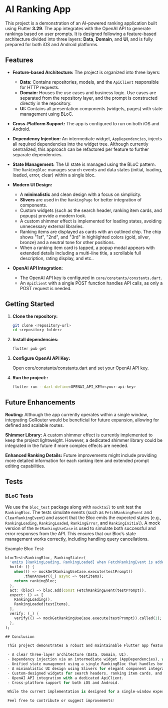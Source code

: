# AI Ranking App

This project is a demonstration of an AI-powered ranking application built using Flutter **3.29**. The app integrates with the OpenAI API to generate rankings based on user prompts. It is designed following a feature-based architecture divided into three layers: **Data**, **Domain**, and **UI**, and is fully prepared for both iOS and Android platforms.

## Features

- **Feature-based Architecture:**
  The project is organized into three layers:
  - **Data:** Contains repositories, models, and the `ApiClient` responsible for HTTP requests.
  - **Domain:** Houses the use cases and business logic. Use cases are separated from the repository layer, and the prompt is constructed directly in the repository.
  - **UI:** Contains all presentation components (widgets, pages) with state management using BLoC.

- **Cross-Platform Support:**
  The app is configured to run on both iOS and Android.

- **Dependency Injection:**
  An intermediate widget, `AppDependencies`, injects all required dependencies into the widget tree. Although currently centralized, this approach can be refactored per feature to further separate dependencies.

- **State Management:**
  The UI state is managed using the BLoC pattern. The `RankingBloc` manages search events and data states (initial, loading, loaded, error, clear) within a single bloc.

- **Modern UI Design:**
  - A **minimalistic** and clean design with a focus on simplicity.
  - **Slivers** are used in the `RankingPage` for better integration of components.
  - Custom widgets (such as the search header, ranking item cards, and popups) provide a modern look.
  - A custom shimmer effect is implemented for loading states, avoiding unnecessary external libraries.
  - Ranking items are displayed as cards with an outlined chip. The chip shows "1st", "2nd", and "3rd" in highlighted colors (gold, silver, bronze) and a neutral tone for other positions.
  - When a ranking item card is tapped, a popup modal appears with extended details including a multi-line title, a scrollable full description,
  rating display, and etc..

- **OpenAI API Integration:**
  - The OpenAI API key is configured in `core/constants/constants.dart`.
  - An `ApiClient` with a single POST function handles API calls, as only a POST request is needed.

## Getting Started

1. **Clone the repository:**

   ```bash
   git clone <repository-url>
   cd <repository-folder>
    ```

2. **Install dependencies:**

   ```bash
   flutter pub get
    ```

3. **Configure OpenAI API Key:**

    Open core/constants/constants.dart and set your OpenAI API key.

4. **Run the project::**

   ```bash
   flutter run --dart-define=OPENAI_API_KEY=<your-api-key>
    ```

## Future Enhancements

 **Routing:**
 Although the app currently operates within a single window, integrating GoRouter would be beneficial for future expansion, allowing for defined and scalable routes.

 **Shimmer Library:**
 A custom shimmer effect is currently implemented to keep the project lightweight. However, a dedicated shimmer library could be integrated in the future if more complex effects are needed.

 **Enhanced Ranking Details:**
 Future improvements might include providing more detailed information for each ranking item and extended prompt editing capabilities.


## Tests

### BLoC Tests

We use the `bloc_test` package along with `mocktail` to unit test the `RankingBloc`. The tests simulate events (such as `FetchRankingEvent` and `ClearRankingEvent`) and assert that the Bloc emits the expected states (e.g., `RankingLoading`, `RankingLoaded`, `RankingError`, and `RankingInitial`). A mock version of the `GetRankingUseCase` is used to simulate both successful and error responses from the API. This ensures that our Bloc’s state management works correctly, including handling query cancellations.

Example Bloc Test:
```dart
blocTest<RankingBloc, RankingState>(
  'emits [RankingLoading, RankingLoaded] when FetchRankingEvent is added and use case returns data',
  build: () {
    when(() => mockGetRankingUseCase.execute(testPrompt))
        .thenAnswer((_) async => testItems);
    return rankingBloc;
  },
  act: (bloc) => bloc.add(const FetchRankingEvent(testPrompt)),
  expect: () => [
    RankingLoading(),
    RankingLoaded(testItems),
  ],
  verify: (_) {
    verify(() => mockGetRankingUseCase.execute(testPrompt)).called(1);
  },
);

## Conclusion

 This project demonstrates a robust and maintainable Flutter app featuring:

 - A clear three-layer architecture (Data, Domain, UI).
 - Dependency injection via an intermediate widget (AppDependencies), with the possibility of per-feature injection.
 - Unified state management using a single RankingBloc that handles both search and ranking data.
 - A minimalistic UI design using Slivers for elegant component integration.
 - Custom-designed widgets for search headers, ranking item cards, and popup modals.
 - OpenAI API integration with a dedicated ApiClient.
 - Cross-platform support for both iOS and Android.

 While the current implementation is designed for a single-window experience, future enhancements such as GoRouter integration, a dedicated shimmer library, and more detailed ranking item information are planned.

 Feel free to contribute or suggest improvements!
